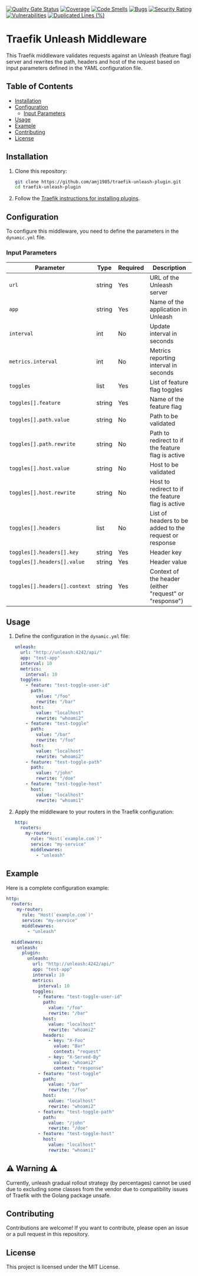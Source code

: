 [![Quality Gate Status](https://sonarcloud.io/api/project_badges/measure?project=amj1985_traefik-unleash-plugin&metric=alert_status)](https://sonarcloud.io/summary/new_code?id=amj1985_traefik-unleash-plugin)
[![Coverage](https://sonarcloud.io/api/project_badges/measure?project=amj1985_traefik-unleash-plugin&metric=coverage)](https://sonarcloud.io/summary/new_code?id=amj1985_traefik-unleash-plugin)
[![Code Smells](https://sonarcloud.io/api/project_badges/measure?project=amj1985_traefik-unleash-plugin&metric=code_smells)](https://sonarcloud.io/summary/new_code?id=amj1985_traefik-unleash-plugin)
[![Bugs](https://sonarcloud.io/api/project_badges/measure?project=amj1985_traefik-unleash-plugin&metric=bugs)](https://sonarcloud.io/summary/new_code?id=amj1985_traefik-unleash-plugin)
[![Security Rating](https://sonarcloud.io/api/project_badges/measure?project=amj1985_traefik-unleash-plugin&metric=security_rating)](https://sonarcloud.io/summary/new_code?id=amj1985_traefik-unleash-plugin)
[![Vulnerabilities](https://sonarcloud.io/api/project_badges/measure?project=amj1985_traefik-unleash-plugin&metric=vulnerabilities)](https://sonarcloud.io/summary/new_code?id=amj1985_traefik-unleash-plugin)
[![Duplicated Lines (%)](https://sonarcloud.io/api/project_badges/measure?project=amj1985_traefik-unleash-plugin&metric=duplicated_lines_density)](https://sonarcloud.io/summary/new_code?id=amj1985_traefik-unleash-plugin)

# Traefik Unleash Middleware

This Traefik middleware validates requests against an Unleash (feature flag) server and rewrites the path, headers and host of the
request based on input parameters defined in the YAML configuration file.

## Table of Contents

- [Installation](#installation)
- [Configuration](#configuration)
    - [Input Parameters](#input-parameters)
- [Usage](#usage)
- [Example](#example)
- [Contributing](#contributing)
- [License](#license)

## Installation

1. Clone this repository:
    ```bash
    git clone https://github.com/amj1985/traefik-unleash-plugin.git
    cd traefik-unleash-plugin
    ```

2. Follow the [Traefik instructions for installing plugins](https://doc.traefik.io/traefik/plugins/overview/).

## Configuration

To configure this middleware, you need to define the parameters in the `dynamic.yml` file.

### Input Parameters

| Parameter                     | Type   | Required | Description                                            |
|-------------------------------|--------|----------|--------------------------------------------------------|
| `url`                         | string | Yes      | URL of the Unleash server                              |
| `app`                         | string | Yes      | Name of the application in Unleash                     |
| `interval`                    | int    | No       | Update interval in seconds                             |
| `metrics.interval`            | int    | No       | Metrics reporting interval in seconds                  |
| `toggles`                     | list   | Yes      | List of feature flag toggles                           |
| `toggles[].feature`           | string | Yes      | Name of the feature flag                               |
| `toggles[].path.value`        | string | No       | Path to be validated                                   |
| `toggles[].path.rewrite`      | string | No       | Path to redirect to if the feature flag is active      |
| `toggles[].host.value`        | string | No       | Host to be validated                                   |
| `toggles[].host.rewrite`      | string | No       | Host to redirect to if the feature flag is active      |
| `toggles[].headers`           | list   | No       | List of headers to be added to the request or response |
| `toggles[].headers[].key`     | string | Yes      | Header key                                             |
| `toggles[].headers[].value`   | string | Yes      | Header value                                           |
| `toggles[].headers[].context` | string | Yes      | Context of the header (either "request" or "response") |

## Usage

1. Define the configuration in the `dynamic.yml` file:

    ```yaml
    unleash:
      url: "http://unleash:4242/api/"
      app: "test-app"
      interval: 10
      metrics:
        interval: 10
      toggles:
        - feature: "test-toggle-user-id"
          path:
            value: "/foo"
            rewrite: "/bar"
          host:
            value: "localhost"
            rewrite: "whoami2"
        - feature: "test-toggle"
          path:
            value: "/bar"
            rewrite: "/foo"
          host:
            value: "localhost"
            rewrite: "whoami2"
        - feature: "test-toggle-path"
          path:
            value: "/john"
            rewrite: "/doe"
        - feature: "test-toggle-host"
          host:
            value: "localhost"
            rewrite: "whoami1"
    ```

2. Apply the middleware to your routers in the Traefik configuration:

    ```yaml
    http:
      routers:
        my-router:
          rule: "Host(`example.com`)"
          service: "my-service"
          middlewares: 
            - "unleash"
    ```

## Example

Here is a complete configuration example:

```yaml
http:
  routers:
    my-router:
      rule: "Host(`example.com`)"
      service: "my-service"
      middlewares:
        - "unleash"

  middlewares:
    unleash:
      plugin:
        unleash:
          url: "http://unleash:4242/api/"
          app: "test-app"
          interval: 10
          metrics:
            interval: 10
          toggles:
            - feature: "test-toggle-user-id"
              path:
                value: "/foo"
                rewrite: "/bar"
              host:
                value: "localhost"
                rewrite: "whoami2"
              headers:
                - key: "X-Foo"
                  value: "Bar"
                  context: "request"
                - key: "X-Served-By"
                  value: "whoami2"
                  context: "response"
            - feature: "test-toggle"
              path:
                value: "/bar"
                rewrite: "/foo"
              host:
                value: "localhost"
                rewrite: "whoami2"
            - feature: "test-toggle-path"
              path:
                value: "/john"
                rewrite: "/doe"
            - feature: "test-toggle-host"
              host:
                value: "localhost"
                rewrite: "whoami1"
```

## ⚠️ Warning ⚠️

Currently, unleash gradual rollout strategy (by percentages) cannot be used due to excluding some classes from the vendor due to compatibility issues of Traefik with the Golang package unsafe.

## Contributing

Contributions are welcome! If you want to contribute, please open an issue or a pull request in this repository.

## License

This project is licensed under the MIT License.

